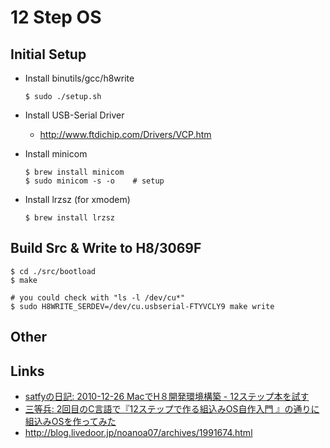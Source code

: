 # 12 Step OS

## Initial Setup

- Install binutils/gcc/h8write

  ```
  $ sudo ./setup.sh
  ```

- Install USB-Serial Driver 
  - http://www.ftdichip.com/Drivers/VCP.htm

- Install minicom
  ```
  $ brew install minicom
  $ sudo minicom -s -o    # setup
  ```

- Install lrzsz (for xmodem)
  ```
  $ brew install lrzsz
  ```


## Build Src & Write to H8/3069F

```
$ cd ./src/bootload
$ make

# you could check with "ls -l /dev/cu*"
$ sudo H8WRITE_SERDEV=/dev/cu.usbserial-FTYVCLY9 make write
```

## Other


## Links

- [satfyの日記: 2010-12-26 MacでH８開発環境構築 - 12ステップ本を試す](http://d.hatena.ne.jp/satfy/20101226)
- [三等兵: 2回目のC言語で『12ステップで作る組込みOS自作入門 』の通りに組込みOSを作ってみた](http://d.hatena.ne.jp/sandai/20120917/p1)
- http://blog.livedoor.jp/noanoa07/archives/1991674.html
